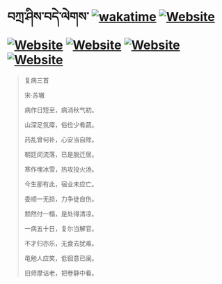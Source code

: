 # བཀྲ་ཤིས་བདེ་ལེགས་	[![wakatime](https://wakatime.com/badge/user/5043ee4a-e361-4607-9d47-d557f2005d05.svg)](https://wakatime.com/@5043ee4a-e361-4607-9d47-d557f2005d05)	[![Website](https://img.shields.io/website?label=&up_color=orange&up_message=Tianchi&url=https%3A%2F%2Fshields.io)](https://tianchi.aliyun.com/home/science/scienceDetail?userId=1095279182618)	[![Website](https://img.shields.io/website?label=&up_color=green&up_message=Yuque&url=https%3A%2F%2Fshields.io)](https://www.yuque.com/ivanaxu)	[![Website](https://img.shields.io/website?label=&up_color=yellow&up_message=Leetcode&url=https%3A%2F%2Fshields.io)](https://leetcode.cn/u/ivanaxu)	[![Website](https://img.shields.io/website?label=&up_color=violet&up_message=AIstudio&url=https%3A%2F%2Fshields.io)](https://aistudio.baidu.com/aistudio/personalcenter/thirdview/979775)	[![Website](https://img.shields.io/website?label=&up_color=red&up_message=Gitee&url=https%3A%2F%2Fshields.io)](https://gitee.com/IvanaXu)
> 复病三首
>
> 宋·苏辙
>
> 病作日短至，病消秋气初。
> 
> 山深足氛瘴，俗俭少肴蔬。
> 
> 药乱曾何补，心安当自除。
> 
> 朝廷闵流落，已是脱迁居。
> 
> 寒作埋冰雪，热攻投火汤。
> 
> 今生那有此，宿业未应亡。
> 
> 委顺一无损，力争徒自伤。
> 
> 颓然付一榻，是处得清凉。
> 
> 一病五十日，复尔当解官。
> 
> 不才归亦乐，无食去犹难。
> 
> 黾勉人应笑，低徊意已阑。
> 
> 旧师摩诘老，把卷静中看。
